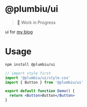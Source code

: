# @plumbiu/ui

> 🚧 Work in Progress

ui for [my blog](https://github.com/Plumbiu/blog)

# Usage

```bash
npm install @plumbiu/ui
```

```jsx
// import style first
import '@plumbiu/ui/style.css'
import { Button } from '@plumbiu/ui'

export default function Demo() {
  return <Button>Button</Button>
}
```
